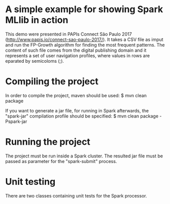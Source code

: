 # A simple example for showing Spark MLlib in action
This demo were presented in PAPIs Connect São Paulo 2017 (http://www.papis.io/connect-sao-paulo-2017/). It takes a CSV file as imput and run the FP-Growth algorithm for finding the most frequent patterns. The content of such file comes from the digital publishing domain and it represents a set of user navigation profiles, where values in rows are eparated by semicoloms (;).

# Compiling the project
In order to compile the project, maven should be used:
$ mvn clean package

If you want to generate a jar file, for running in Spark afterwards, the "spark-jar" compilation profile should be specified:
$ mvn clean package -Pspark-jar

# Running the project
The project must be run inside a Spark cluster. The resulted jar file must be passed as parameter for the "spark-submit" process.

# Unit testing
There are two classes containing unit tests for the Spark processor.